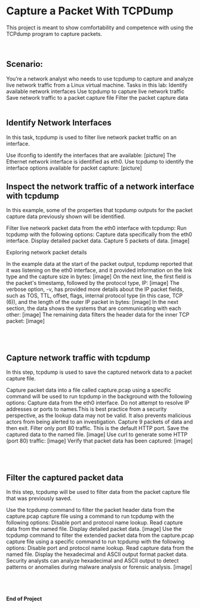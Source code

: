 # Capture a Packet With TCPDump
This project is meant to show comfortability and competence with using the TCPdump program to capture packets.

<br />

<h2>Scenario: </h2>
You’re a network analyst who needs to use tcpdump to capture and analyze live network traffic from a Linux virtual machine.
Tasks in this lab:
Identify available network interfaces
Use tcpdump to capture live network traffic
Save network traffic to a packet capture file
Filter the packet capture data

<br />
<br />

<h2>Identify Network Interfaces</h2>
In this task, tcpdump is used to filter live network packet traffic on an interface.



Use ifconfig to identify the interfaces that are available:
[picture]
The Ethernet network interface is identified as eth0.
Use tcpdump to identify the interface options available for packet capture:
[picture]





<h2>Inspect the network traffic of a network interface with tcpdump</h2>
In this example, some of the properties that tcpdump outputs for the packet capture data previously shown will be identified.

Filter live network packet data from the eth0 interface with tcpdump:
Run tcpdump with the following options: Capture data specifically from the eth0 interface. Display detailed packet data. Capture 5 packets of data.
[image]



Exploring network packet details

In the example data at the start of the packet output, tcpdump reported that it was listening on the eth0 interface, and it provided information on the link type and the capture size in bytes:
[image]
On the next line, the first field is the packet's timestamp, followed by the protocol type, IP:
[image]
The verbose option, -v, has provided more details about the IP packet fields, such as TOS, TTL, offset, flags, internal protocol type (in this case, TCP (6)), and the length of the outer IP packet in bytes:
[image]
In the next section, the data shows the systems that are communicating with each other:
[image]
The remaining data filters the header data for the inner TCP packet:
[image]

<br />
<br />

<h2>Capture network traffic with tcpdump</h2>
In this step, tcpdump is used  to save the captured network data to a packet capture file.

Capture packet data into a file called capture.pcap using a specific command will be used to run tcpdump in the background with the following options: 
Capture data from the eth0 interface.
Do not attempt to resolve IP addresses or ports to names.This is best practice from a security perspective, as the lookup data may not be valid. It also prevents malicious actors from being alerted to an investigation.
Capture 9 packets of data and then exit.
Filter only port 80 traffic. This is the default HTTP port.
Save the captured data to the named file.
[image]
Use curl to generate some HTTP (port 80) traffic:
[image]
Verify that packet data has been captured:
[image]

<br />
<br />

<h2>Filter the captured packet data</h2>
In this step, tcpdump will be used to filter data from the packet capture file that was previously saved.

Use the tcpdump command to filter the packet header data from the capture.pcap capture file using a command to run tcpdump with the following options: 
Disable port and protocol name lookup.
Read capture data from the named file.
Display detailed packet data.
[image]
Use the tcpdump command to filter the extended packet data from the capture.pcap capture file using a specific command to run tcpdump with the following options: 
Disable port and protocol name lookup.
Read capture data from the named file.
Display the hexadecimal and ASCII output format packet data. Security analysts can analyze hexadecimal and ASCII output to detect patterns or anomalies during malware analysis or forensic analysis.
[image]

<br />
<br />





<h4>End of Project</h4>
